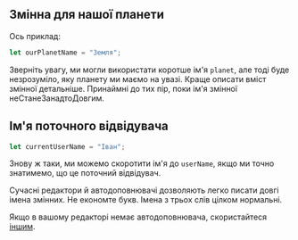## Змінна для нашої планети

Ось приклад:

```js
let ourPlanetName = "Земля";
```

Зверніть увагу, ми могли використати коротше ім'я `planet`, але тоді буде незрозуміло, яку планету ми маємо на увазі. Краще описати вміст змінної детальніше. Принаймні до тих пір, поки ім'я змінної неСтанеЗанадтоДовгим.

## Ім'я поточного відвідувача

```js
let currentUserName = "Іван";
```

Знову ж таки, ми можемо скоротити ім'я до `userName`, якщо ми точно знатимемо, що це поточний відвідувач.

Сучасні редактори й автодоповнювачі дозволяють легко писати довгі імена змінних. Не економте букв. Імена з трьох слів цілком нормальні.

Якщо в вашому редакторі немає автодоповнювача, скористайтеся [іншим](/code-editors).
